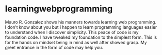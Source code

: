 # learningwebprogramming
Mauro R. Gonzalez shows his manners towards learning web programming.
I don't know about you but i happen to learn programming languages easier to understand when I discover simplicity. This peace of code is my foundation code. I have
tweaked my foundation to the simplest form. This is for the hands on mindset being in mind as well after showed grasp. My greet entrance in the form of code may help you.
